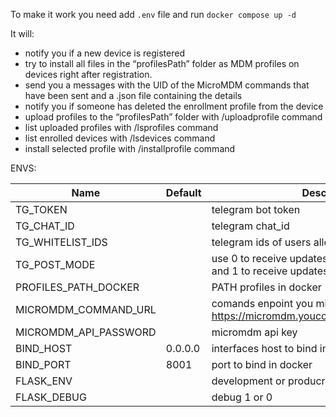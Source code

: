 To make it work you need add `.env` file and run `docker compose up -d`

It will:
- notify you if a new device is registered
- try to install all files in the “profilesPath” folder as MDM profiles on devices right after registration.
- send you a messages with the UID of the MicroMDM commands that have been sent and a .json file containing the details
- notify you if someone has deleted the enrollment profile from the device
- upload profiles to the “profilesPath” folder with /uploadprofile command
- list uploaded profiles with /lsprofiles command
- list enrolled devices with /lsdevices command
- install selected profile with /installprofile command

ENVS:

| Name                  | Default | Description                                                                               |
|-----------------------|---------|-------------------------------------------------------------------------------------------|
| TG_TOKEN              |         | telegram bot token                                                                        |
| TG_CHAT_ID            |         | telegram chat_id                                                                          |
| TG_WHITELIST_IDS      |         | telegram ids of users allowed to send commands                                            |
| TG_POST_MODE          |         | use 0 to receive updates from tg via webhooks and 1 to receive updates with POST requests |
| PROFILES_PATH_DOCKER  |         | PATH profiles in docker                                                                   |
| MICROMDM_COMMAND_URL  |         | comands enpoint you micromdm, example: https://micromdm.youcompany.org/v1/commands        |
| MICROMDM_API_PASSWORD |         | micromdm api key                                                                          |
| BIND_HOST             | 0.0.0.0 | interfaces host to bind in docker                                                         |
| BIND_PORT             | 8001    | port to bind in docker                                                                    |
| FLASK_ENV             |         | development or producrion                                                                 |
| FLASK_DEBUG           |         | debug 1 or 0                                                                              |
